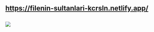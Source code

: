 ## https://filenin-sultanlari-kcrsln.netlify.app/ <br>


## <img src="./public/fileninsultanlari-gif.gif">